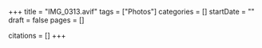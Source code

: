 +++
title = "IMG_0313.avif"
tags = ["Photos"]
categories = []
startDate = ""
draft = false
pages = []

citations = []
+++
